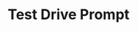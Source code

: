 ---
  id: "67896"
  fieldLayoutId: "89"
  uid: "a5f8df3b-5e7f-48fa-bcaf-2b5edb74e526"
  enabled: "1"
  archived: "0"
  dateCreated: "2019-05-30 05:15:04"
  dateUpdated: "2019-05-30 17:25:36"
  siteSettingsId: "67896"
  slug: "test-drive-prompt"
  siteId: "1"
  uri: "patterns/web/entry/test-drive-prompt"
  enabledForSite: "1"
  sectionId: "2"
  typeId: "2"
  authorId: "1"
  postdateCreated: "2019-05-30 05:18:00"
  expirydateCreated: null
  contentId: "67887"
  title: "Test Drive Prompt"
  field_allColorsComputed: null
  field_allColorsComputedIllustration: null
  field_allColorsComputedThumbnail: null
  field_appDescription: null
  field_appDescriptionSentiment: null
  field_audio: "0"
  field_authorFaq: null
  field_bgThumbPosition: "left center"
  field_body: null
  field_captureSize: null
  field_categoriesRaw: "discoverability,\nvisibility,\njust in time,\ninferring context,"
  field_categoryInPlainText: null
  field_coldThumbTransform: null
  field_colorPalette: null
  field_contributorName: null
  field_contributorUrl: null
  field_coverColor: null
  field_dominantColor: null
  field_externalContributor: "0"
  field_fetchWebsiteData: null
  field_fullName: null
  field_gfycatSource: null
  field_gif: "0"
  field_gumletUrl: null
  field_gumletUrlNoPreParse: null
  field_howHelps: "<p><strong>Discoverability, Visibility, Just in Time and Inferring Context</strong></p>\n<p>TRED's goal at the start of the customer's journey is to ensure a smooth, positive experience between potential buyers and sellers. Test driving a car is for many people a critical moment to decide whether to buy a vehicle or not. </p>\n<p>By creating mechanisms that increase the visibility of their features like scheduling a test drive, TRED is growing the possibility to enable positive interactions that can lead to a sale that is satisfactory to all the parties (TRED, buyer, and seller).</p>\n<p>In this particular case, contextually showing the \"Schedule Test Drive\" prompt in the body of the chat (in response to trigger words like \"test drive\") not only creates a more direct path to the desired functionality but it also teaches unknowing customers about a helpful feature.</p>\n<p>Fact: This solution got popular with the rise of chatbots. The goal of many of these chatbots is to extract context from the end-user and provide convenient options through a familiar interaction mechanic (typing text.) </p>\n<p>An increasing number of chatbots are designed to show \"just in time\" call to actions that allow the end-user to take particular decisions that are relevant to the context of the typed conversation. </p>\n<p>One notable example of this solution was the M virtual assistant by Facebook -<a href=\"https://en.wikipedia.org/wiki/M_(virtual_assistant)\">https://en.wikipedia.org/wiki/M_(virtual_assistant)</a>-</p>"
  field_howWorks: "<p>TRED is a peer to peer online used car marketplace that enables secure buying and selling of vehicles. The platform takes over the pain points of buying/selling a car (like paperwork and car history check) and provides features for discovery and communication.</p>\n<p>One of those features is a secure, anonymous chat that allows buyers to make inquiries about listed cars. The platform also provides functionality that helps buyers and sellers to schedule test drives.</p>\n<p>These two features are closely related, especially since it's likely that most buyers will first check with the seller before scheduling a test drive.</p>\n<p>When the buyers mention \"test drive\" (and possibly other trigger words), the chat automatically prompts a call to action button in the body of the conversation that invites them to schedule a test drive.</p>"
  field_iconColors: null
  field_iconComputedColors: null
  field_illustrationSource: null
  field_imagePathRaw: "https://s3-us-west-2.amazonaws.com/waveguideio/captures/waves/IMG_3582.JPG"
  field_imageTextOcr: null
  field_depthArticleBody: null
  field_lpSentimentScore: null
  field_lpUrl: null
  field_mediaEmbed: null
  field_mobileId: null
  field_mobileShotSrc: null
  field_newsObject: null
  field_pageFetchJsonString: null
  field_patternSrc: "TRED"
  field_platformRaw: "Web"
  field_qualityDescription: null
  field_rawResponse: null
  field_readingDuration: null
  field_readingDurationSeconds: null
  field_readingEaseLevel: null
  field_readingEaseScore: null
  field_references: null
  field_screenshotColors: null
  field_screenshotComputedColors: null
  field_sourceFromArchive: null
  field_strategyDescription: null
  field_thumbColors: null
  field_thumbVideoUrl: null
  field_webDescription: null
  field_webTitle: null
  field_what: "<p>This is a pattern found in TRED (a used-car online market place). When a potential buyer is inquiring about a listed car and mentions \"test drive\" or similar terminology, the chat will prompt a \"Schedule Test Drive\" call to action.</p>"
  root: null
  lft: null
  rgt: null
  level: null
  structureId: null
  layout: layouts/post.njk
---